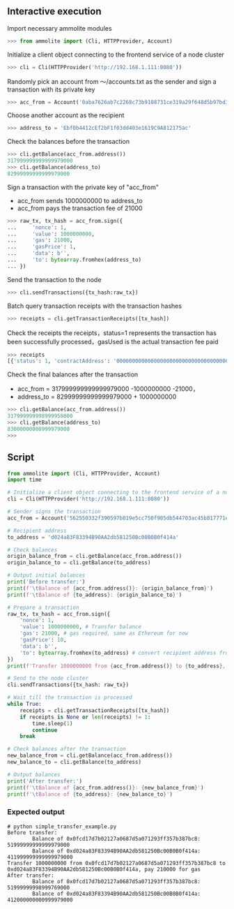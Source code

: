 ## Interactive execution

Import necessary ammolite modules
```Python
>>> from ammolite import (Cli, HTTPProvider, Account)
```
Initialize a client object connecting to the frontend service of a node cluster
```Python
>>> cli = Cli(HTTPProvider('http://192.168.1.111:8080'))
```
Randomly pick an account from ～/accounts.txt as the sender and sign a transaction with its private key
```Python
>>> acc_from = Account('0aba7626ab7c2268c73b9108731ce319a29f648d5b97bd3e1530418cc20a6750')
```
Choose another account as the recipient
```Python
>>> address_to = 'Ebf0b4412cEf2bF1f03dd403e1619C9A812175ac'
```
Check the balances before the transaction
```Python
>>> cli.getBalance(acc_from.address())
317999999999999979000
>>> cli.getBalance(address_to)
82999999999999979000
```
Sign a transaction with the private key of "acc_from" 
* acc_from sends 1000000000 to address_to
* acc_from pays the transaction fee of 21000

```Python
>>> raw_tx, tx_hash = acc_from.sign({
...     'nonce': 1,
...     'value': 1000000000,
...     'gas': 21000,
...     'gasPrice': 1,
...     'data': b'',
...     'to': bytearray.fromhex(address_to)
... })
```
Send the transaction to the node
```Python
>>> cli.sendTransactions({tx_hash:raw_tx})
```
Batch query transaction receipts with the transaction hashes
```Python
>>> receipts = cli.getTransactionReceipts([tx_hash])
```
Check the receipts the receipts，status=1 represents the transaction has been successfully processed，gasUsed is the actual transaction fee paid 
```Python
>>> receipts
[{'status': 1, 'contractAddress': '0000000000000000000000000000000000000000', 'gasUsed': 21000, 'logs': None, 'executing logs': ''}]
```
Check the final balances after the transaction
* acc_from =  317999999999999979000 -1000000000 -21000，
* address_to = 82999999999999979000 + 1000000000
```Python
>>> cli.getBalance(acc_from.address())
317999999998999958000
>>> cli.getBalance(address_to)
83000000000999979000
>>> 
```

## Script

```Python
from ammolite import (Cli, HTTPProvider, Account)
import time

# Initialize a client object connecting to the frontend service of a node cluster
cli = Cli(HTTPProvider('http://192.168.1.111:8080'))

# Sender signs the transaction
acc_from = Account('562550332f390597b019e5cc750f905db544703ac45b817771e9b2e564aadcfd')

# Recipient address
to_address = 'd024a83F83394B90AA2db581250Bc00B0B0f414a'

# Check balances
origin_balance_from = cli.getBalance(acc_from.address())
origin_balance_to = cli.getBalance(to_address)

# Output initial balances
print('Before transfer:')
print(f'\tBalance of {acc_from.address()}: {origin_balance_from}')
print(f'\tBalance of {to_address}: {origin_balance_to}')

# Prepare a transaction
raw_tx, tx_hash = acc_from.sign({
    'nonce': 1,
    'value': 1000000000, # Transfer balance
    'gas': 21000, # gas required, same as Ethereum for now
    'gasPrice': 10, 
    'data': b'',
    'to': bytearray.fromhex(to_address) # convert recipient address from hex string to bytes
})
print(f'Transfer 1000000000 from {acc_from.address()} to {to_address}, pay 210000 for gas')

# Send to the node cluster
cli.sendTransactions({tx_hash: raw_tx})

# Wait till the transaction is processed 
while True:
    receipts = cli.getTransactionReceipts([tx_hash])
    if receipts is None or len(receipts) != 1:
        time.sleep(1)
        continue
    break

# Check balances after the transaction
new_balance_from = cli.getBalance(acc_from.address())
new_balance_to = cli.getBalance(to_address)

# Output balances
print('After transfer:')
print(f'\tBalance of {acc_from.address()}: {new_balance_from}')
print(f'\tBalance of {to_address}: {new_balance_to}')
```

### Expected output

```shell
# python simple_transfer_example.py
Before transfer:
        Balance of 0x0fcd17d7b02127a0687d5a071293ff357b387bc8: 51999999999999979000
        Balance of 0xd024a83F83394B90AA2db581250Bc00B0B0f414a: 411999999999999979000
Transfer 1000000000 from 0x0fcd17d7b02127a0687d5a071293ff357b387bc8 to 0xd024a83F83394B90AA2db581250Bc00B0B0f414a, pay 210000 for gas
After transfer:
        Balance of 0x0fcd17d7b02127a0687d5a071293ff357b387bc8: 51999999998999769000
        Balance of 0xd024a83F83394B90AA2db581250Bc00B0B0f414a: 412000000000999979000
```
